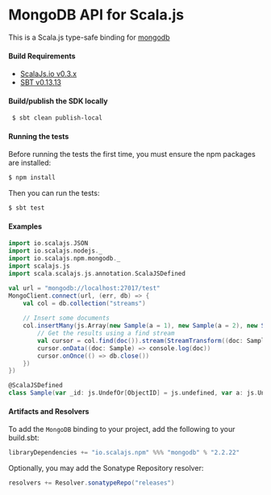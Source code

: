 MongoDB API for Scala.js
================================
This is a Scala.js type-safe binding for [mongodb](http://mongodb.github.io/node-mongodb-native/2.2/api/)

<a name="build_requirements"></a>
#### Build Requirements

* [ScalaJs.io v0.3.x](https://github.com/ldaniels528/scalajs.io)
* [SBT v0.13.13](http://www.scala-sbt.org/download.html)

<a name="building_sdk"></a>
#### Build/publish the SDK locally

```bash
 $ sbt clean publish-local
```

#### Running the tests

Before running the tests the first time, you must ensure the npm packages are installed:

```bash
$ npm install
```

Then you can run the tests:

```bash
$ sbt test
```

#### Examples

```scala
import io.scalajs.JSON
import io.scalajs.nodejs._
import io.scalajs.npm.mongodb._
import scalajs.js
import scala.scalajs.js.annotation.ScalaJSDefined

val url = "mongodb://localhost:27017/test"
MongoClient.connect(url, (err, db) => {
    val col = db.collection("streams")
    
    // Insert some documents
    col.insertMany(js.Array(new Sample(a = 1), new Sample(a = 2), new Sample(a = 3)), (err, iwr) => {        
        // Get the results using a find stream
        val cursor = col.find(doc()).stream(StreamTransform((doc: Sample) => JSON.stringify(doc)))
        cursor.onData((doc: Sample) => console.log(doc))
        cursor.onOnce(() => db.close())
    })
})

@ScalaJSDefined
class Sample(var _id: js.UndefOr[ObjectID] = js.undefined, var a: js.UndefOr[Int] = js.undefined) extends js.Object
```

#### Artifacts and Resolvers

To add the `MongoDB` binding to your project, add the following to your build.sbt:  

```sbt
libraryDependencies += "io.scalajs.npm" %%% "mongodb" % "2.2.22"
```

Optionally, you may add the Sonatype Repository resolver:

```sbt   
resolvers += Resolver.sonatypeRepo("releases") 
```
